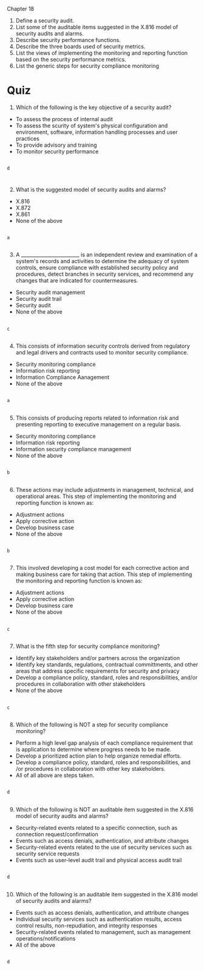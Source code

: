 Chapter 18

1.  Define a security audit.
2.  List some of the auditable items suggested in the X.816 model of security audits and alarms.
3.  Describe security performance functions.
4.  Describe the three boards used of security metrics.
5.  List the views of implementing the monitoring and reporting function based on the security performance
    metrics.
6.  List the generic steps for security compliance monitoring


# Quiz 

1. Which of the following is the key objective of a security audit?
* To assess the process of internal audit
* To assess the scurity of system's physical configuration and environment, software, information handling processes and user practices
* To provide advisory and training
* To monitor security performance

##
`d`
#

2. What is the suggested model of security audits and alarms?
* X.816
*  X.872
*  X.861
* None of the above

##
`a`
##

3. A ________________________ is an independent review and examination of a system's records and activities to determine the adequacy of system controls, ensure compliance with established security policy and procedures, detect branches in security services, and recommend any changes that are indicated for countermeasures. 
* Security audit management
*  Security audit trail
*  Security audit 
*  None of the above

##
`c`
##

4. This consists of information security controls derived from regulatory and legal drivers and contracts used to monitor security compliance.
* Security monitoring compliance
*  Information risk reporting
*  Information Compliance Aanagement
* None of the above

##
`a`
##

5. This consists of producing reports related to information risk and presenting reporting to executive management on a regular basis.
* Security monitoring compliance
*  Information risk reporting
*  Information security compliance management
* None of the above

##
`b`
##

6. These actions may include adjustments in management, technical, and operational areas. This step of implementing the monitoring and reporting function is known as:
* Adjustment actions
*  Apply corrective action
*  Develop business case
* None of the above

##
`b`
##

7. This involved developing a cost model for each corrective action and making business care for taking that action. This step of implementing the monitoring and reporting function is known as:
* Adjustment actions
*  Apply corrective action
*  Develop business care
* None of the above

##
`c`
##

7. What is the fifth step for security compliance monitoring?
* Identify key stakeholders and/or partners across the organization
*  Identify key standards, regulations, contractual committments, and other areas that address specific requirements for security and privacy
*  Develop a compliance policy, standard, roles and responsibilities, and/or procedures in collaboration with other stakeholders
* None of the above

##
`c`
##


8. Which of the following is NOT a step for security compliance monitoring?
*  Perform a high level gap analysis of each compliance requirement that is application to determine where progress needs to be made.
*  Develop a prioritized action plan to help organize remedial efforts.
* Develop a compliance policy, standard, roles and responsibilities, and /or procedures in collaboration with other key stakeholders.
* All of all above are steps taken.

##
`d`
##


9. Which of the following is NOT an auditable item suggested in the X.816 model of security audits and alarms?
  * Security-related events related to a specific connection, such as connection request/confirmation
 * Events such as access denials, authentication, and attribute changes 
  * Security-related events related to the use of security services such as security service requests
  * Events such as user-level audit trail and physical access audit trail 
    
##
`d`
##

10. Which of the following is an auditable item suggested in the X.816 model of security audits and alarms?
 * Events such as access denials, authentication, and attribute changes 
 * Individual security services such as authentication results, access control results, non-repudiation, and integrity responses
 *  Security-related events related to management, such as management operations/notifications
 * All of the above 
##
`d`
##
